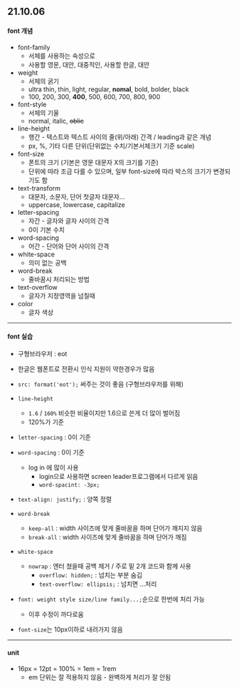 ## 21.10.06

#### font 개념

- font-family
  - 서체를 사용하는 속성으로
  - 사용할 영문, 대안, 대중적인, 사용할 한글, 대안
- weight
  - 서체의 굵기
  - ultra thin, thin, light, regular, **nomal**, bold, bolder, black
  - 100, 200, 300, **400**, 500, 600, 700, 800, 900
- font-style
  - 서체의 기울
  - normal, italic, ~~oblic~~
- line-height
  - 행간 - 텍스트와 텍스트 사이의 줄(위/아래) 간격 / leading과 같은 개념
  - px, %, 기타 다른 단위(단위없는 수치/기본서체크기 기준 scale)
- font-size
  - 폰트의 크기 (기본은 영문 대문자 X의 크기를 기준)
  - 단위에 따라 조금 다를 수 있으며, 일부 font-size에 따라 박스의 크기가 변경되기도 함
- text-transform
  - 대문자, 소문자, 단어 첫글자 대문자...
  - uppercase, lowercase, capitalize
- letter-spacing
  - 자간 - 글자와 글자 사이의 간격
  - 0이 기본 수치
- word-spacing
  - 어간 - 단어와 단어 사이의 간격
- white-space
  - 의미 없는 공백
- word-break
  - 줄바꿈시 처리되는 방법
- text-overflow
  - 글자가 지정영역을 넘칠때
- color
  - 글자 색상

---

#### font 실습

- 구형브라우저 : eot

- 한글은 웹폰트로 전환시 인식 지원이 약한경우가 많음

- `src: format('eot');`  써주는 것이 좋음 (구형브라우저를 위해)

- `line-height` 
  -  `1.6` / `160%` 비슷한 비율이지만 1.6으로 쓴게 더 많이 벌어짐
  - 120%가 기준

- `letter-spacing` : 0이 기준
- `word-spacing` : 0이 기준
  - log in 에 많이 사용 
    - login으로 사용하면 screen leader프로그램에서 다르게 읽음
    - `word-spacint: -3px;`
- `text-align: justify;` : 양쪽 정렬
- `word-break` 
  - `keep-all`  : width 사이즈에 맞게 줄바꿈을 하며 단어가 깨지지 않음
  - `break-all` : width 사이즈에 맞게 줄바꿈을 하며 단어가 깨짐
- `white-space` 
  - `nowrap` : 엔터 쳤을때 공백 제거 / 주로 밑 2개 코드와 함께 사용
    - `overflow: hidden;` : 넘치는 부분 숨김
    - `text-overflow: ellipsis;` : 넘치면 ...처리
- `font: weight style size/line family...;`순으로 한번에 처리 가능
  - 이후 수정이 까다로움
- `font-size`는 10px이하로 내려가지 않음

---



#### unit

- 16px = 12pt = 100% = 1em = 1rem
  - em 단위는 잘 적용하지 않음 - 완벽하게 처리가 잘 안됨
